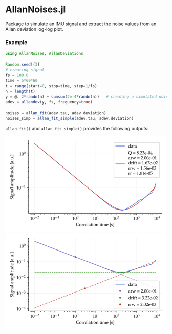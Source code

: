 # AllanNoises.jl

Package to simulate an IMU signal and extract the noise values from an Allan deviation log-log plot.


### Example
``` julia
using AllanNoises, AllanDeviations

Random.seed!(3)
# creating signal
fs = 100.0
time = 5*60*60
t = range(start=0, stop=time, step=1/fs)
n = length(t)
y = @. 2*randn(n) + cumsum(2e-4*randn(n))   # creating a simulated noisy signal
adev = allandev(y, fs, frequency=true)

noises = allan_fit(adev.tau, adev.deviation)
noises_simp = allan_fit_simple(adev.tau, adev.deviation)

```

`allan_fit()` and `allan_fit_simple()` provides the following outputs:

![image](doc/fit1.svg)
![image](doc/fit2.svg)